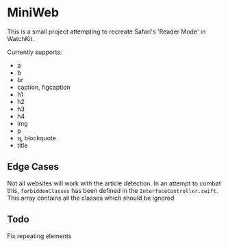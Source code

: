 #  MiniWeb

This is a small project attempting to recreate Safari's 'Reader Mode' in WatchKit.

Currently supports:

* a
* b
* br
* caption, figcaption
* h1
* h2
* h3
* h4
* img
* p
* q, blockquote
* title

## Edge Cases
Not all websites will work with the article detection. In an attempt to combat this, `forbiddenClasses` has been defined in the `InterfaceController.swift`. This array contains all the classes which should be ignored

## Todo
Fix repeating elements
